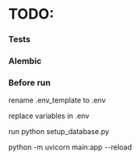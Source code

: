 # TODO:

### Tests
### Alembic


### Before run
rename .env_template to .env

replace variables in .env

run python setup_database.py

python -m uvicorn main:app --reload